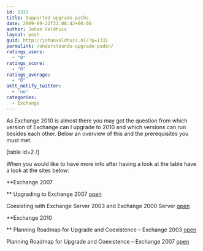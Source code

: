 ```yaml
---
id: 1331
title: Supported upgrade paths
date: 2009-09-22T22:08:42+00:00
author: Johan Veldhuis
layout: post
guid: http://johanveldhuis.nl/?p=1331
permalink: /ondersteunde-upgrade-paden/
ratings_users:
  - "0"
ratings_score:
  - "0"
ratings_average:
  - "0"
aktt_notify_twitter:
  - 'no'
categories:
  - Exchange
---
```

As Exchange 2010 is almost there you may got the question from which version of Exchange can I upgrade to 2010 and which versions can run besides each other. Below an overview of this and the prerequisites you must met:

[table id=2 /]

When you would like to have more info after having a look at the table have a look at the sites below:

**Exchange 2007
  
** Upgrading to Exchange 2007 <a href="http://technet.microsoft.com/en-us/library/bb124008.aspx" target="_blank">open</a>
  
Coexisting with Exchange Server 2003 and Exchange 2000 Server <a href="http://technet.microsoft.com/en-us/library/aa998604.aspx" target="_blank">open</a>

**Exchange 2010
  
** Planning Roadmap for Upgrade and Coexistence &#8211; Exchange 2003 <a href="http://technet.microsoft.com/en-us/library/aa998186(EXCHG.140).aspx" target="_blank">open</a>
  
Planning Roadmap for Upgrade and Coexistence &#8211; Exchange 2007 <a href="http://technet.microsoft.com/en-us/library/dd638158(EXCHG.140).aspx" target="_blank">open</a>